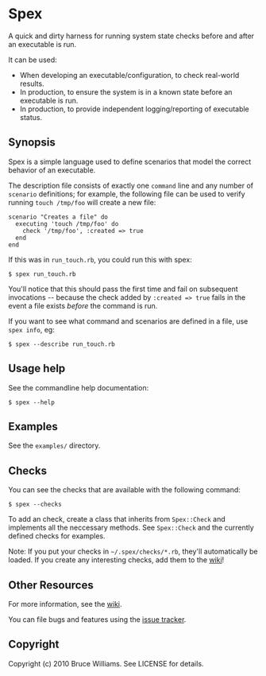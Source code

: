 Spex
====

A quick and dirty harness for running system state checks before and after
an executable is run.

It can be used:

* When developing an executable/configuration, to check real-world results.
* In production, to ensure the system is in a known state before an executable is run.
* In production, to provide independent logging/reporting of executable status.

Synopsis
--------

Spex is a simple language used to define scenarios that model
the correct behavior of an executable.

The description file consists of exactly one `command` line and any
number of `scenario` definitions; for example, the following file can
be used to verify running `touch /tmp/foo` will create a new file:

    scenario "Creates a file" do
      executing 'touch /tmp/foo' do
        check '/tmp/foo', :created => true
      end
    end

If this was in `run_touch.rb`, you could run this with spex:

    $ spex run_touch.rb

You'll notice that this should pass the first time and fail on
subsequent invocations -- because the check added by `:created => true` fails in the
event a file exists *before* the command is run.

If you want to see what command and scenarios are defined in a file,
use `spex info`, eg:

    $ spex --describe run_touch.rb

Usage help
----------

See the commandline help documentation:

    $ spex --help

Examples
--------

See the `examples/` directory.

Checks
------

You can see the checks that are available with the following command:

    $ spex --checks

To add an check, create a class that inherits from
`Spex::Check` and implements all the neccessary methods.  See
`Spex::Check` and the currently defined checks for
examples.

Note: If you put your checks in `~/.spex/checks/*.rb`,
they'll automatically be loaded.  If you create any interesting
checks, add them to the
[wiki](http://wiki.github.com/bruce/spex/community-checks)!

Other Resources
---------------

For more information, see the
[wiki](http://wiki.github.com/bruce/spex).

You can file bugs and features using the [issue tracker](http://github.com/bruce/spex/issues).

Copyright
---------

Copyright (c) 2010 Bruce Williams. See LICENSE for details.
